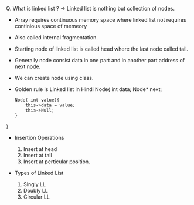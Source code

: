 Q. What is linked list ?
-> Linked list is nothing but collection of nodes.

- Array requires continuous memory space where linked list not requires continious space of memeory

- Also called internal fragmentation.

- Starting node of linked list is called head where the last node called tail.

- Generally node consist data in one part and in another part address of next node.

- We can create node using class.

- Golden rule is Linked list in Hindi
  Node{
  int data;
  Node\* next;

      Node( int value){
          this->data = value;
          this->Null;
      }

}

- Insertion Operations

  1. Insert at head
  2. Insert at tail
  3. Insert at perticular position.

- Types of Linked List
  1. Singly LL
  2. Doubly LL
  3. Circular LL
